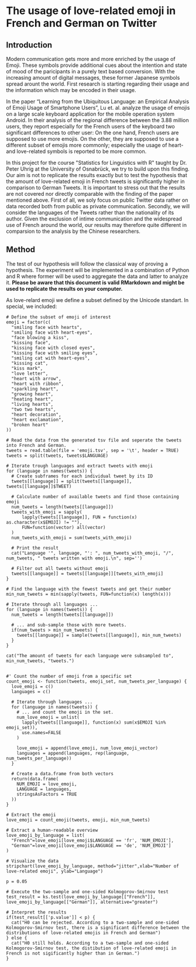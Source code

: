 # The usage of love-related emoji in French and German on Twitter

## Introduction
Modern communication gets more and more enriched by the usage of Emoji. These symbols provide additional cues about the intention and state of mood of the paricipants in a purely text based conversion. With the increasing amount of digital messages, these former Japanese symbols spread arount the world. First research is starting regarding their usage and the information which may be encoded in their usage. 

In the paper “Learning from the Ubiquitous Language: an Empirical Analysis of Emoji Usage of Smartphone Users”, Lu et. al. analyze the usage of emojis on a large scale keyboard application for the mobile operation system Android. In their analysis of the regional difference between the 3.88 million users, they report especially for the French users of the keyboard two significant differences to other user: On the one hand, French users are supposed to use more emojis. On the other, they are supposed to use a different subset of emojis more commonly; especially the usage of heart- and love-related symbols is reported to be more common.

In this project for the course "Statistics for Linguistics with R" taught by Dr. Peter Uhrig at the University of Osnabrück, we try to build upon this finding. Our aim is not to replicate the results exactly but  to test the hypothesis that the amount of love-related emoji in French tweets is significantly higher in comparison to German Tweets. It is important to stress out that the results are not covered nor directly comparable with the finding of the paper mentioned above. First of all, we soly focus on public Twitter data rather on data recorded both from public as private communication. Secondly, we will consider the languages of the Tweets rather than the nationality of its author. Given the exclusion of intime communication and the widespread use of French around the world, our results may therefore quite different in comparsion to the analysis by the Chinese researchers.

## Method
The test of our hypothesis will follow the classical way of proving a hypothesis. The experiment will be implemented in a combination of Python and R where former will be used to aggregate the data and latter to analyze it. **Please be aware that this document is valid RMarkdown and might be used to replicate the results on your computer.**

As love-relard emoji we define a subset defined by the Unicode standart. In special, we included:

```{r}
# Define the subset of emoji of interest
emoji = factor(c(
  "smiling face with hearts",
  "smiling face with heart-eyes",
  "face blowing a kiss",
  "kissing face",
  "kissing face with closed eyes",
  "kissing face with smiling eyes",
  "smiling cat with heart-eyes",
  "kissing cat",
  "kiss mark",
  "love letter",
  "heart with arrow",
  "heart with ribbon",
  "sparkling heart",
  "growing heart",
  "heating heart",
  "living hearts",
  "two two hearts",
  "heart decoration",
  "heart exclamation",
  "broken heart"
))
```

```{r}
# Read the data from the generated tsv file and seperate the tweets into French and German.
tweets = read.table(file = 'emoji.tsv', sep = '\t', header = TRUE)
tweets = split(tweets, tweets$LANGUAGE)

# Iterate trough languages and extract tweets with emoji
for (language in names(tweets)) { 
  # Create subframes for each individual tweet by its ID
  tweets[[language]] = split(tweets[[language]], tweets[[language]]$TWEET)
  
  # Calculate number of available tweets and find those containing emoji
  num_tweets = length(tweets[[language]])
  tweets_with_emoji = sapply(
      lapply(tweets[[language]], FUN = function(x) as.character(x$EMOJI) != ""), 
      FUN=function(vector) all(vector)
  )
  num_tweets_with_emoji = sum(tweets_with_emoji)
  
  # Print the result
  cat("Language '", language, "': ", num_tweets_with_emoji, "/", num_tweets, " tweets written with emoji.\n", sep='')
  
  # Filter out all tweets without emoji
  tweets[[language]] = tweets[[language]][tweets_with_emoji]
}
```

```{r}
# Find the language with the fewest tweets and get their number
min_num_tweets = min(sapply(tweets, FUN=function(x) length(x)))

# Iterate through all languages ...
for (language in names(tweets)) {
  num_tweets = length(tweets[[language]])
  
  # ... and sub-sample those with more tweets.
  if(num_tweets > min_num_tweets) {
    tweets[[language]] = sample(tweets[[language]], min_num_tweets)
  }
}

cat("The amount of tweets for each language were subsampled to", min_num_tweets, "tweets.")
```

```{r}

#' Count the number of emoji from a specific set
count_emoji <- function(tweets, emoji_set, num_tweets_per_language) {
  love_emoji = c()
  languages = c()
  
  # Iterate through languages ...
  for (language in names(tweets)) {
    # ... and count the emoji in the set.
    num_love_emoji = unlist(
      lapply(tweets[[language]], function(x) sum(x$EMOJI %in% emoji_set)), 
      use.names=FALSE
    )
    
    love_emoji = append(love_emoji, num_love_emoji_vector)
    languages = append(languages, rep(language, num_tweets_per_language))
  }
  
  # Create a data.frame from both vectors
  return(data.frame(
    NUM_EMOJI = love_emoji,
    LANGUAGE = languages,
    stringsAsFactors = TRUE
  ))
}

# Extract the emoji
love_emoji = count_emoji(tweets, emoji, min_num_tweets)

# Extract a human-readable overview
love_emoji_by_language = list(
  "French"=love_emoji[love_emoji$LANGUAGE == 'fr', 'NUM_EMOJI'],
  "German"=love_emoji[love_emoji$LANGUAGE == 'de', 'NUM_EMOJI']
)

# Visualize the data
stripchart(love_emoji_by_language, method="jitter",xlab="Number of love-related emoji", ylab="Language")
```

```{r}
p = 0.05

# Execute the two-sample and one-sided Kolmogorov-Smirnov test
test_result = ks.test(love_emoji_by_language[["French"]], love_emoji_by_language[["German"]], alternative="greater")

# Interpret the results
if(test_result[['p.value']] < p) {
  cat("H0 can be rejected. According to a two-sample and one-sided Kolmogorov-Smirnov test, there is a significant difference between the distributions of love-related emojis in French and German")
} else {
  cat("H0 still holds. According to a two-sample and one-sided Kolmogorov-Smirnov test, the distibution of love-related emoji in French is not sigificantly higher than in German.")
}
```